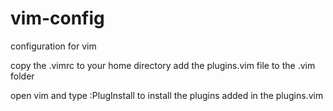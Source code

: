 # vim-config
configuration for vim

copy the .vimrc to your home directory
add the plugins.vim file to the .vim folder

open vim and type :PlugInstall to install the plugins added in the plugins.vim
